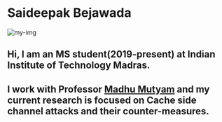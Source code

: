 # Saideepak Bejawada


![my-img](https://raw.githubusercontent.com/b-saideepak/b-saideepak.github.io/master/filename.png)
 
## Hi, I am an MS student(2019-present) at Indian Institute of Technology Madras.

## I work with Professor [Madhu Mutyam](http://www.cse.iitm.ac.in/~madhu/) and my current research is focused on Cache side channel attacks and their counter-measures.

